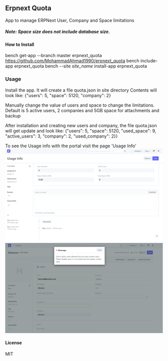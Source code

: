 ## Erpnext Quota

App to manage ERPNext User, Company and Space limitations
##### Note: Space size does not include database size.

#### How to Install
bench get-app --branch master erpnext_quota https://github.com/MohammadAhmad1990/erpnext_quota
bench include-app erpnext_quota
bench --site *site_name* install-app erpnext_quota

### Usage
Install the app. It will create a file quota.json in site directory
Contents will look like:
{"users": 5, "space": 5120, "company": 2}

Manually change the value of users and space to change the limitations. Default is 5 active users, 2 companies and 5GB space for attachments and backup

After installation and creating new users and company, the file quota.json will get update and look like:
{"users": 5, "space": 5120, "used_space": 9, "active_users": 3, "company": 2, "used_company": 2}}

To see the Usage info with the portal visit the page 'Usage Info'
![Usage Info Screenshot](images/usage_info.png)
![Usage Info Error Screenshot](images/usage_info_error.png)
#### License
MIT